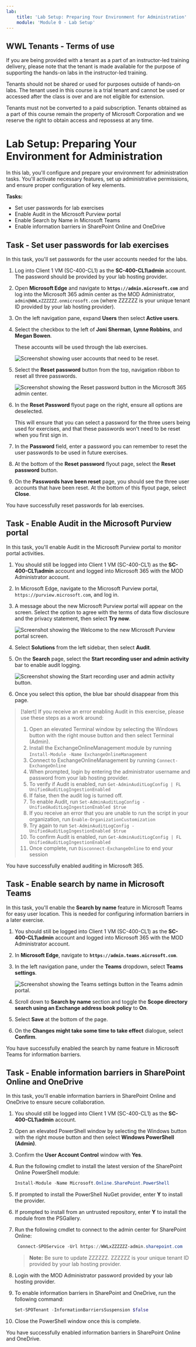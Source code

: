```yaml
---
lab:
    title: 'Lab Setup: Preparing Your Environment for Administration'
    module: 'Module 0 - Lab Setup'
---
```


## WWL Tenants - Terms of use

If you are being provided with a tenant as a part of an instructor-led training delivery, please note that the tenant is made available for the purpose of supporting the hands-on labs in the instructor-led training.

Tenants should not be shared or used for purposes outside of hands-on labs. The tenant used in this course is a trial tenant and cannot be used or accessed after the class is over and are not eligible for extension.

Tenants must not be converted to a paid subscription. Tenants obtained as a part of this course remain the property of Microsoft Corporation and we reserve the right to obtain access and repossess at any time.

# Lab Setup: Preparing Your Environment for Administration

In this lab, you'll configure and prepare your environment for administration tasks. You'll activate necessary features, set up administrative permissions, and ensure proper configuration of key elements.

**Tasks:**

- Set user passwords for lab exercises
- Enable Audit in the Microsoft Purview portal
- Enable Search by Name in Microsoft Teams
- Enable information barriers in SharePoint Online and OneDrive

## Task - Set user passwords for lab exercises

In this task, you'll set passwords for the user accounts needed for the labs.

1. Log into Client 1 VM (SC-400-CL1) as the **SC-400-CL1\admin** account. The password should be provided by your lab hosting provider.

1. Open **Microsoft Edge** and navigate to **`https://admin.microsoft.com`** and log into the Microsoft 365 admin center as the MOD Administrator, `admin@WWLxZZZZZZ.onmicrosoft.com` (where ZZZZZZ is your unique tenant ID provided by your lab hosting provider).

1. On the left navigation pane, expand **Users** then select **Active users**.

1. Select the checkbox to the left of **Joni Sherman**, **Lynne Robbins**, and **Megan Bowen**.

   These accounts will be used through the lab exercises.

   ![Screenshot showing user accounts that need to be reset.](../Media/user-accounts.png)

1. Select the **Reset password** button from the top, navigation ribbon to reset all three passwords.

   ![Screenshot showing the Reset password button in the Microsoft 365 admin center.](../Media/reset-password-button.png)

1. In the **Reset Password** flyout page on the right, ensure all options are deselected.

   This will ensure that you can select a password for the three users being used for exercises, and that these passwords won't need to be reset when you first sign in.

1. In the **Password** field, enter a password you can remember to reset the user passwords to be used in future exercises.

1. At the bottom of the **Reset password** flyout page, select the **Reset password** button.

1. On the **Passwords have been reset** page, you should see the three user accounts that have been reset. At the bottom of this flyout page, select **Close**.

You have successfully reset passwords for lab exercises.

## Task - Enable Audit in the Microsoft Purview portal

In this task, you'll enable Audit in the Microsoft Purview portal to monitor portal activities.

1. You should still be logged into Client 1 VM (SC-400-CL1) as the **SC-400-CL1\admin** account and logged into Microsoft 365 with the MOD Administrator account.

1. In Microsoft Edge, navigate to the Microsoft Purview portal, `https://purview.microsoft.com`, and log in.

1. A message about the new Microsoft Purview portal will appear on the screen. Select the option to agree with the terms of data flow disclosure and the privacy statement, then select **Try now**.

    ![Screenshot showing the Welcome to the new Microsoft Purview portal screen.](../Media/welcome-purview-portal.png)

1. Select **Solutions** from the left sidebar, then select **Audit**.

1. On the **Search** page, select the **Start recording user and admin activity** bar to enable audit logging.

    ![Screenshot showing the Start recording user and admin activity button.](../Media/enable-audit-button.png)

1. Once you select this option, the blue bar should disappear from this page.

>[!alert] If you receive an error enabling Audit in this exercise, please use these steps as a work around:
>1. Open an elevated Terminal window by selecting the Windows button with the right mouse button and then select Terminal (Admin).
>1. Install the ExchangeOnlineManagement module by running `Install-Module -Name ExchangeOnlineManagement`
>1. Connect to ExchangeOnlineManagement by running `Connect-ExchangeOnline`
>1. When prompted, login by entering the administrator username and password from your lab hosting provider.
>1. To verify if Audit is enabled, run `Get-AdminAuditLogConfig | FL UnifiedAuditLogIngestionEnabled`
>1. If false, then the audit log is turned off.
>1. To enable Audit, run `Set-AdminAuditLogConfig -UnifiedAuditLogIngestionEnabled $true`
>   1. If you receive an error that you are unable to run the script in your organization, run `Enable-OrganizationCustomization`
>   1. Try again to run `Set-AdminAuditLogConfig -UnifiedAuditLogIngestionEnabled $true`
>1. To confirm Audit is enabled, run `Get-AdminAuditLogConfig | FL UnifiedAuditLogIngestionEnabled`
>1. Once complete, run `Disconnect-ExchangeOnline` to end your session

You have successfully enabled auditing in Microsoft 365.

## Task - Enable search by name in Microsoft Teams

In this task, you'll enable the **Search by name** feature in Microsoft Teams for easy user location. This is needed for configuring information barriers in a later exercise.

1. You should still be logged into Client 1 VM (SC-400-CL1) as the **SC-400-CL1\admin** account and logged into Microsoft 365 with the MOD Administrator account.

1. In **Microsoft Edge**, navigate to **`https://admin.teams.microsoft.com`**.

1. In the left navigation pane, under the **Teams** dropdown, select **Teams settings**.

    ![Screenshot showing the Teams settings button in the Teams admin portal.](../Media/teams-settings.png)

1. Scroll down to **Search by name** section and toggle the **Scope directory search using an Exchange address book policy** to **On**.

1. Select **Save** at the bottom of the page.

1. On the **Changes might take some time to take effect** dialogue, select **Confirm**.

You have successfully enabled the search by name feature in Microsoft Teams for information barriers.

## Task - Enable information barriers in SharePoint Online and OneDrive

In this task, you'll enable information barriers in SharePoint Online and OneDrive to ensure secure collaboration.

1. You should still be logged into Client 1 VM (SC-400-CL1) as the **SC-400-CL1\admin** account.

1. Open an elevated PowerShell window by selecting the Windows button with the right mouse button and then select **Windows PowerShell (Admin)**.

1. Confirm the **User Account Control** window with **Yes**.

1. Run the following cmdlet to install the latest version of the SharePoint Online PowerShell module:

    ```powershell
    Install-Module -Name Microsoft.Online.SharePoint.PowerShell
    ```

1. If prompted to install the PowerShell NuGet provider, enter **Y** to install the provider.

1. If prompted to install from an untrusted repository, enter **Y** to install the module from the PSGallery.

1. Run the following cmdlet to connect to the admin center for SharePoint Online:

    ```powershell
     Connect-SPOService -Url https://WWLxZZZZZZ-admin.sharepoint.com
    ```

    >**Note:** Be sure to update ZZZZZZ. ZZZZZZ is your unique tenant ID provided by your lab hosting provider.

1. Login with the MOD Administrator password provided by your lab hosting provider.

1. To enable information barriers in SharePoint and OneDrive, run the following command:

    ```powershell
    Set-SPOTenant -InformationBarriersSuspension $false
    ```

1. Close the PowerShell window once this is complete.

You have successfully enabled information barriers in SharePoint Online and OneDrive.
